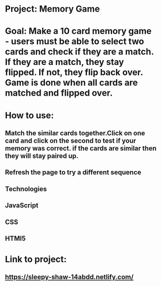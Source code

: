 # Project: Memory Game

# Goal:  Make a 10 card memory game - users must be able to select two cards and check if they are a match. If they are a match, they stay flipped. If not, they flip back over. Game is done when all cards are matched and flipped over.

# How to use:
## Match the similar cards together.Click on one card and click on the second to test if your memory was correct. if the cards are similar then they will stay paired up.
## Refresh the page to try a different sequence  

## Technologies
## JavaScript
## CSS
## HTMl5

# Link to project:
## https://sleepy-shaw-14abdd.netlify.com/
